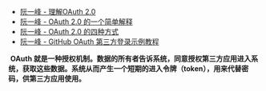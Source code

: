 * [阮一峰 - 理解OAuth 2.0](https://www.ruanyifeng.com/blog/2014/05/oauth_2_0.html)
* [阮一峰 - OAuth 2.0 的一个简单解释](https://www.ruanyifeng.com/blog/2019/04/oauth_design.html)
* [阮一峰 - OAuth 2.0 的四种方式](https://www.ruanyifeng.com/blog/2019/04/oauth-grant-types.html)
* [阮一峰 - GitHub OAuth 第三方登录示例教程](https://www.ruanyifeng.com/blog/2019/04/github-oauth.html)



​		**OAuth 就是一种授权机制。数据的所有者告诉系统，同意授权第三方应用进入系统，获取这些数据。系统从而产生一个短期的进入令牌（token），用来代替密码，供第三方应用使用。**

